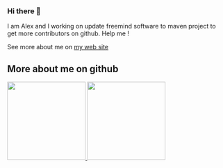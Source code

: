 ### Hi there 👋

I am Alex and I working on update freemind software to maven project to get more contributors on github. Help me !

See more about me on [my web site](https://www.alexferreira.dev)

## More about me on github
<div>
  <a href="https://github.com/alexferreiradev">
  <img height="180em" src="https://github-readme-stats.vercel.app/api?username=alexferreiradev&show_icons=true&theme=blue&include_all_commits=true&count_private=true"/>
  <img height="180em" src="https://github-readme-stats.vercel.app/api/top-langs/?username=alexferreiradev&layout=compact&langs_count=7&theme=blue"/>
</div>
<!--
**alexferreiradev/alexferreiradev** is a ✨ _special_ ✨ repository because its `README.md` (this file) appears on your GitHub profile.

Here are some ideas to get you started:

- 🔭 I’m currently working on ...
- 🌱 I’m currently learning ...
- 👯 I’m looking to collaborate on ...
- 🤔 I’m looking for help with ...
- 💬 Ask me about ...
- 📫 How to reach me: ...
- 😄 Pronouns: ...
- ⚡ Fun fact: ...
-->
